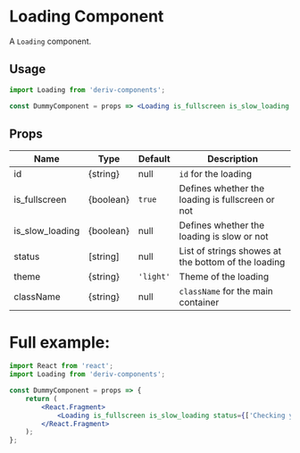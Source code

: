 # Loading Component

A `Loading` component.

## Usage

```jsx
import Loading from 'deriv-components';

const DummyComponent = props => <Loading is_fullscreen is_slow_loading status={['Checking your balance...']} />;
```

## Props

| Name            | Type      | Default   | Description                                         |
| --------------- | --------- | --------- | --------------------------------------------------- |
| id              | {string}  | null      | `id` for the loading                                |
| is_fullscreen   | {boolean} | `true`    | Defines whether the loading is fullscreen or not    |
| is_slow_loading | {boolean} | null      | Defines whether the loading is slow or not          |
| status          | [string]  | null      | List of strings showes at the bottom of the loading |
| theme           | {string}  | `'light'` | Theme of the loading                                |
| className       | {string}  | null      | `className` for the main container                  |

# Full example:

```jsx
import React from 'react';
import Loading from 'deriv-components';

const DummyComponent = props => {
    return (
        <React.Fragment>
            <Loading is_fullscreen is_slow_loading status={['Checking your balance...']} />
        </React.Fragment>
    );
};
```
